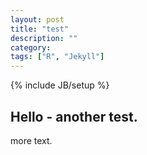 ```yaml
---
layout: post
title: "test"
description: ""
category: 
tags: ["R", "Jekyll"]
---
```

{% include JB/setup %}

## Hello  - another test.

more text.